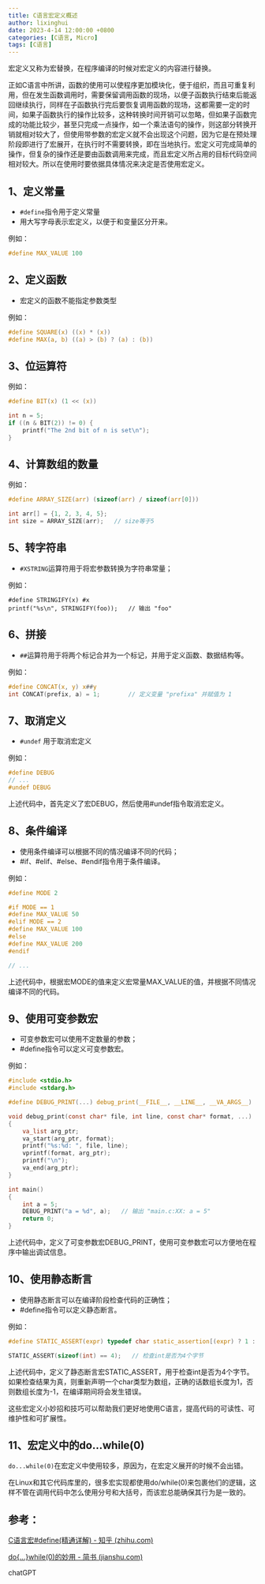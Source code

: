 ```yaml
---
title: C语言宏定义概述
author: lixinghui
date: 2023-4-14 12:00:00 +0800
categories: [C语言, Micro]
tags: [C语言]
---
```



宏定义又称为宏替换，在程序编译的时候对宏定义的内容进行替换。

正如C语言中所讲，函数的使用可以使程序更加模块化，便于组织，而且可重复利用，但在发生函数调用时，需要保留调用函数的现场，以便子函数执行结束后能返回继续执行，同样在子函数执行完后要恢复调用函数的现场，这都需要一定的时间，如果子函数执行的操作比较多，这种转换时间开销可以忽略，但如果子函数完成的功能比较少，甚至只完成一点操作，如一个乘法语句的操作，则这部分转换开销就相对较大了，但使用带参数的宏定义就不会出现这个问题，因为它是在预处理阶段即进行了宏展开，在执行时不需要转换，即在当地执行。宏定义可完成简单的操作，但复杂的操作还是要由函数调用来完成，而且宏定义所占用的目标代码空间相对较大。所以在使用时要依据具体情况来决定是否使用宏定义。

## 1、定义常量

-   `#define`指令用于定义常量
-   用大写字母表示宏定义，以便于和变量区分开来。

例如：

```c
#define MAX_VALUE 100
```

## 2、定义函数

-   宏定义的函数不能指定参数类型

例如：

```c
#define SQUARE(x) ((x) * (x))
#define MAX(a, b) ((a) > (b) ? (a) : (b))
```

## 3、位运算符

例如：

```c
#define BIT(x) (1 << (x))

int n = 5;
if ((n & BIT(2)) != 0) {
    printf("The 2nd bit of n is set\n");
}
```

## 4、计算数组的数量

例如：

```c
#define ARRAY_SIZE(arr) (sizeof(arr) / sizeof(arr[0]))

int arr[] = {1, 2, 3, 4, 5};
int size = ARRAY_SIZE(arr);   // size等于5
```

## 5、转字符串

-   `#XSTRING`运算符用于将宏参数转换为字符串常量；

例如：

```
#define STRINGIFY(x) #x
printf("%s\n", STRINGIFY(foo));   // 输出 "foo"
```

## 6、拼接

-   `##`运算符用于将两个标记合并为一个标记，并用于定义函数、数据结构等。

例如：

```c
#define CONCAT(x, y) x##y
int CONCAT(prefix, a) = 1;        // 定义变量 "prefixa" 并赋值为 1
```

## 7、取消定义

-   `#undef` 用于取消宏定义

例如：

```c
#define DEBUG
// ...
#undef DEBUG
```

上述代码中，首先定义了宏DEBUG，然后使用#undef指令取消宏定义。

## 8、条件编译

-   使用条件编译可以根据不同的情况编译不同的代码；
-   \#if、#elif、#else、#endif指令用于条件编译。

例如：

```c
#define MODE 2

#if MODE == 1
#define MAX_VALUE 50
#elif MODE == 2
#define MAX_VALUE 100
#else
#define MAX_VALUE 200
#endif

// ...
```

上述代码中，根据宏MODE的值来定义宏常量MAX_VALUE的值，并根据不同情况编译不同的代码。

## 9、使用可变参数宏

-   可变参数宏可以使用不定数量的参数；
-   \#define指令可以定义可变参数宏。

例如：

```c
#include <stdio.h>
#include <stdarg.h>

#define DEBUG_PRINT(...) debug_print(__FILE__, __LINE__, __VA_ARGS__)

void debug_print(const char* file, int line, const char* format, ...)
{
    va_list arg_ptr;
    va_start(arg_ptr, format);
    printf("%s:%d: ", file, line);
    vprintf(format, arg_ptr);
    printf("\n");
    va_end(arg_ptr);
}

int main()
{
    int a = 5;
    DEBUG_PRINT("a = %d", a);   // 输出 "main.c:XX: a = 5"
    return 0;
}
```

上述代码中，定义了可变参数宏DEBUG_PRINT，使用可变参数宏可以方便地在程序中输出调试信息。

## 10、使用静态断言

-   使用静态断言可以在编译阶段检查代码的正确性；
-   \#define指令可以定义静态断言。

例如：

```c
#define STATIC_ASSERT(expr) typedef char static_assertion[(expr) ? 1 : -1]

STATIC_ASSERT(sizeof(int) == 4);   // 检查int是否为4个字节
```

上述代码中，定义了静态断言宏STATIC_ASSERT，用于检查int是否为4个字节。如果检查结果为真，则重新声明一个char类型为数组，正确的话数组长度为1，否则数组长度为-1，在编译期间将会发生错误。

这些宏定义小妙招和技巧可以帮助我们更好地使用C语言，提高代码的可读性、可维护性和可扩展性。

## 11、宏定义中的do...while(0)

`do...while(0)`在宏定义中使用较多，原因为，在宏定义展开的时候不会出错。

在Linux和其它代码库里的，很多宏实现都使用do/while(0)来包裹他们的逻辑，这样不管在调用代码中怎么使用分号和大括号，而该宏总能确保其行为是一致的。



## 参考：

[C语言宏#define(精通详解) - 知乎 (zhihu.com)](https://zhuanlan.zhihu.com/p/367761694)

[do{...}while(0)的妙用 - 简书 (jianshu.com)](https://www.jianshu.com/p/99efda8dfec9)

chatGPT

